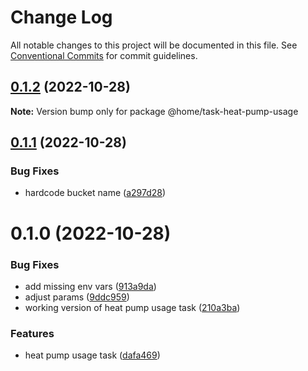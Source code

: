 # Change Log

All notable changes to this project will be documented in this file.
See [Conventional Commits](https://conventionalcommits.org) for commit guidelines.

## [0.1.2](https://github.com/mariusz-kabala/homeAutomation/compare/@home/task-heat-pump-usage@0.1.1...@home/task-heat-pump-usage@0.1.2) (2022-10-28)

**Note:** Version bump only for package @home/task-heat-pump-usage





## [0.1.1](https://github.com/mariusz-kabala/homeAutomation/compare/@home/task-heat-pump-usage@0.1.0...@home/task-heat-pump-usage@0.1.1) (2022-10-28)


### Bug Fixes

* hardcode bucket name ([a297d28](https://github.com/mariusz-kabala/homeAutomation/commit/a297d288771e7f51a258195c47746681caed0105))





# 0.1.0 (2022-10-28)


### Bug Fixes

* add missing env vars ([913a9da](https://github.com/mariusz-kabala/homeAutomation/commit/913a9dab65b48733734da540f4812fa0d183805b))
* adjust params ([9ddc959](https://github.com/mariusz-kabala/homeAutomation/commit/9ddc9598d19bd186f762f5880fd456f76d00ef2d))
* working version of heat pump usage task ([210a3ba](https://github.com/mariusz-kabala/homeAutomation/commit/210a3bab1b8dac850ceaca986e92c2d2b7e1f391))


### Features

* heat pump usage task ([dafa469](https://github.com/mariusz-kabala/homeAutomation/commit/dafa46909403ea77b5018b28a457ba1eb55ed8f2))
